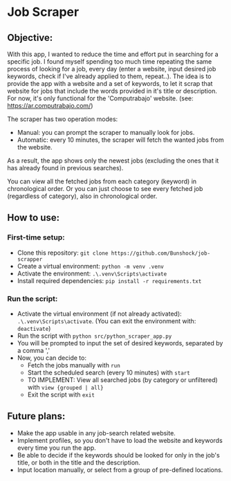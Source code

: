 # Job Scraper


## Objective:

With this app, I wanted to reduce the time and effort put in searching for a specific job. I found myself spending too much time repeating the same process of looking for a job, every day (enter a website, input desired job keywords, check if I've already applied to them, repeat..). The idea is to provide the app with a website and a set of keywords, to let it scrap that website for jobs that include the words provided in it's title or description. For now, it's only functional for the 'Computrabajo' website. (see: https://ar.computrabajo.com/)

The scraper has two operation modes:
- Manual: you can prompt the scraper to manually look for jobs.
- Automatic: every 10 minutes, the scraper will fetch the wanted jobs from the website.

As a result, the app shows only the newest jobs (excluding the ones that it has already found in previous searches).

You can view all the fetched jobs from each category (keyword) in chronological order. Or you can just choose to see every fetched job (regardless of category), also in chronological order.


## How to use:

### First-time setup:
- Clone this repository: `git clone https://github.com/Bunshock/job-scrapper`
- Create a virtual environment: `python -m venv .venv`
- Activate the environment: `.\.venv\Scripts\activate`
- Install required dependencies: `pip install -r requirements.txt`

### Run the script:
- Activate the virtual environment (if not already activated): `.\.venv\Scripts\activate`. (You can exit the environment with: `deactivate`)
- Run the script with `python src/python_scraper_app.py`
- You will be prompted to input the set of desired keywords, separated by a comma ','
- Now, you can decide to:
    - Fetch the jobs manually with `run`
    - Start the scheduled search (every 10 minutes) with `start`
    - TO IMPLEMENT: View all searched jobs (by category or unfiltered) with `view {grouped | all}`
    - Exit the script with `exit`


## Future plans:
- Make the app usable in any job-search related website.
- Implement profiles, so you don't have to load the website and keywords every time you run the app.
- Be able to decide if the keywords should be looked for only in the job's title, or both in the title and the description.
- Input location manually, or select from a group of pre-defined locations.
